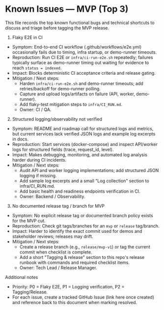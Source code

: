 # Known Issues — MVP (Top 3)

This file records the top known functional bugs and technical shortcuts to discuss and triage before tagging the MVP release.

1) Flaky E2E in CI
- Symptom: End-to-end CI workflow (.github/workflows/e2e.yml) occasionally fails due to timing, infra startup, or demo-runner timeouts.
- Reproduction: Run CI E2E or `infra/ci-run-e2e.sh` repeatedly; failures typically surface as demo-runner timing out waiting for evidence to reach `status = indexed`.
- Impact: Blocks deterministic CI acceptance criteria and release gating.
- Mitigation / Next steps:
  - Harden `infra/ci-run-e2e.sh` and demo-runner timeouts; add retries/backoff for demo-runner polling.
  - Capture and upload logs/artifacts on failure (API, worker, demo-runner).
  - Add flaky-test mitigation steps to `infra/CI_RUN.md`.
  - Owner: CI / QA.

2) Structured logging/observability not verified
- Symptom: README and roadmap call for structured logs and metrics, but current services lack verified JSON logs and example log excerpts in docs.
- Reproduction: Start services (docker-compose) and inspect API/worker logs for structured fields (trace, request_id, level).
- Impact: Makes debugging, monitoring, and automated log analysis harder during CI incidents.
- Mitigation / Next steps:
  - Audit API and worker logging implementations; add structured JSON logging if missing.
  - Add sample log excerpts and a small "Log collection" section to infra/CI_RUN.md.
  - Add basic health and readiness endpoints verification in CI.
  - Owner: Backend / Observability.

3) No documented release tag / branch for MVP
- Symptom: No explicit release tag or documented branch policy exists for the MVP cut.
- Reproduction: Check git tags/branches for an `mvp` or `release` tag/branch.
- Impact: Harder to identify the exact commit used for demos and stakeholder reviews; releases may drift.
- Mitigation / Next steps:
  - Create a release branch (e.g., `release/mvp-v1`) or tag the current commit when checklist is complete.
  - Add a short "Tagging & release" section to this repo's release runbook with commands and required checklist items.
  - Owner: Tech Lead / Release Manager.

Additional notes
- Priority: P0 = Flaky E2E, P1 = Logging verification, P2 = Tagging/Release.
- For each issue, create a tracked GitHub Issue (link here once created) and reference back to this document when marking resolved.
